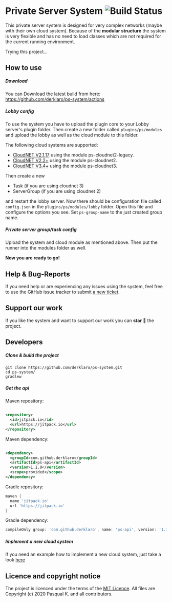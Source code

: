 # Private Server System ![Build Status](https://github.com/derklaro/ps-system/actions/workflows/build.yml/badge.svg)

This private server system is designed for very complex networks (maybe with their own cloud system). Because of the
**modular structure** the system is very flexible and has no need to load classes which are not required for the current
running environment.

Trying this project...

## How to use
##### Download
You can Download the latest build from here: https://github.com/derklaro/ps-system/actions

##### Lobby config

To use the system you have to upload the plugin core to your Lobby server's plugin folder. Then create a new folder
called `plugins/ps/modules` and upload the lobby as well as the cloud module to this folder.

The following cloud systems are supported:

- [CloudNET V2.1.17](https://github.com/CloudNetService/CloudNet) using the module ps-cloudnet2-legacy.
- [CloudNET V2.2+](https://github.com/CloudNetService/CloudNet/tree/development) using the module ps-cloudnet2.
- [CloudNET V3.4+](https://github.com/CloudNetService/CloudNet-v3) using the module ps-cloudnet3.

Then create a new

- Task (if you are using cloudnet 3)
- ServerGroup (if you are using cloudnet 2)

and restart the lobby server. Now there should be configuration file called `config.json` in the
`plugins/ps/modules/lobby` folder. Open this file and configure the options you see. Set `ps-group-name` to the just
created group name.

##### Private server group/task config

Upload the system and cloud module as mentioned above. Then put the runner into the modules folder as well.

**Now you are ready to go!**

## Help & Bug-Reports

If you need help or are experiencing any issues using the system, feel free to use the GitHub issue tracker to submit
[a new ticket](https://github.com/derklaro/ps-system/issues/new).

## Support our work

If you like the system and want to support our work you can **star** :star2: the project.

## Developers

##### Clone & build the project

```
git clone https://github.com/derklaro/ps-system.git
cd ps-system/
gradlew
```

##### Get the api

Maven repository:

```xml

<repository>
  <id>jitpack.io</id>
  <url>https://jitpack.io</url>
</repository>
```

Maven dependency:

```xml

<dependency>
  <groupId>com.github.derklaro</groupId>
  <artifactId>ps-api</artifactId>
  <version>1.1.0</version>
  <scope>provided</scope>
</dependency>
```

Gradle repository:

```groovy
maven {
  name 'jitpack.io'
  url 'https://jitpack.io'
}
```

Gradle dependency:

```groovy
compileOnly group: 'com.github.derklaro', name: 'ps-api', version: '1.1.0'
```

##### Implement a new cloud system

If you need an example how to implement a new cloud system, just take a
look [here](https://github.com/derklaro/ps-system/tree/dev/2.0.0/ps-cloudnet3/src/main/java/com/github/derklaro/privateservers/cloudnet/v3)

## Licence and copyright notice

The project is licenced under the terms of the
[MIT Licence](https://github.com/derklaro/ps-system/blob/master/license.txt). All files are Copyright (c) 2020 Pasqual
K. and all contributors.
